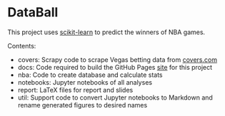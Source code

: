 # DataBall

This project uses [scikit-learn](http://scikit-learn.org/stable/) to predict the winners of NBA games.

Contents:
- covers: Scrapy code to scrape Vegas betting data from [covers.com](http://covers.com)
- docs: Code required to build the GitHub Pages [site](https://klane.github.io/databall1/) for this project
- nba: Code to create database and calculate stats
- notebooks: Jupyter notebooks of all analyses
- report: LaTeX files for report and slides
- util: Support code to convert Jupyter notebooks to Markdown and rename generated figures to desired names
